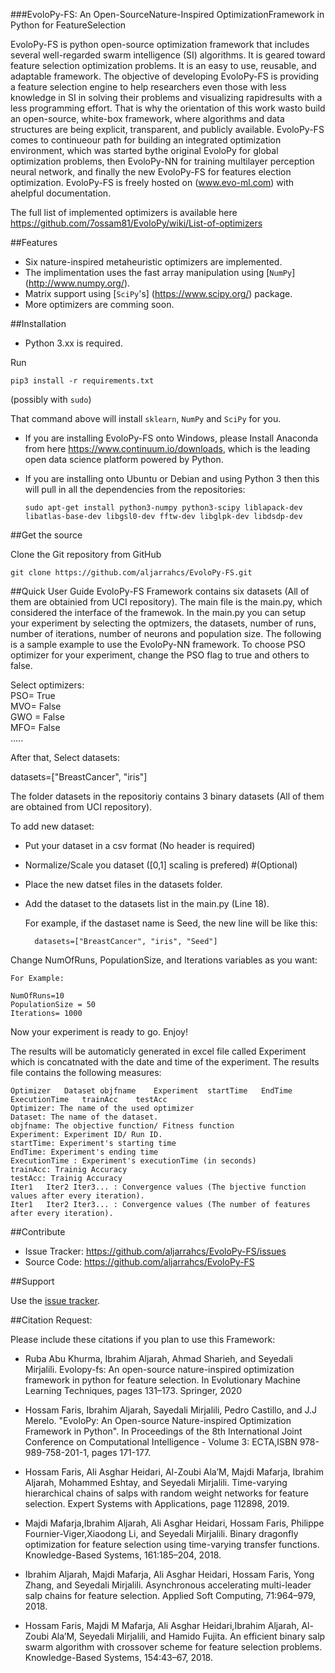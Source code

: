 ###EvoloPy-FS: An Open-SourceNature-Inspired OptimizationFramework in Python for FeatureSelection

EvoloPy-FS is python open-source optimization framework that includes several well-regarded swarm intelligence (SI) algorithms. It is geared toward feature selection optimization problems. It is an easy to use, reusable, and adaptable framework. The objective of developing EvoloPy-FS is providing a feature selection engine to help researchers even those with less knowledge in SI in solving their problems and visualizing rapidresults with a less programming effort. That is why the orientation of this work wasto build an open-source, white-box framework, where algorithms and data structures are being explicit, transparent, and publicly available. EvoloPy-FS comes to continueour path for building an integrated optimization environment, which was started bythe original EvoloPy for global optimization problems, then EvoloPy-NN for training multilayer perception neural network, and finally the new EvoloPy-FS for features election optimization. EvoloPy-FS is freely hosted on (www.evo-ml.com) with ahelpful documentation. 


The full list of implemented optimizers is available here https://github.com/7ossam81/EvoloPy/wiki/List-of-optimizers


##Features
- Six nature-inspired metaheuristic optimizers are implemented.
- The implimentation uses the fast array manipulation using [`NumPy`] (http://www.numpy.org/).
- Matrix support using [`SciPy`'s] (https://www.scipy.org/) package.
- More optimizers are comming soon.
 

##Installation
- Python 3.xx is required.

Run

    pip3 install -r requirements.txt

(possibly with `sudo`)

That command above will install  `sklearn`, `NumPy` and `SciPy` for
you.

- If you are installing EvoloPy-FS onto Windows, please Install Anaconda from here https://www.continuum.io/downloads, which is the leading open data science platform powered by Python.
- If you are installing onto Ubuntu or Debian and using Python 3 then
  this will pull in all the dependencies from the repositories:
  
      sudo apt-get install python3-numpy python3-scipy liblapack-dev libatlas-base-dev libgsl0-dev fftw-dev libglpk-dev libdsdp-dev

##Get the source

Clone the Git repository from GitHub

    git clone https://github.com/aljarrahcs/EvoloPy-FS.git


##Quick User Guide
EvoloPy-FS Framework contains six datasets (All of them are obtainied from UCI repository). 
The main file is the main.py, which considered the interface of the framewok. In the main.py you 
can setup your experiment by selecting the optmizers, the datasets, number of runs, number of iterations, number of neurons
and population size. The following is a sample example to use the EvoloPy-NN framework.
To choose PSO optimizer for your experiment, change the PSO flag to true and others to false.

Select optimizers:    
PSO= True  
MVO= False  
GWO = False  
MFO= False  
.....


After that, Select datasets:

datasets=["BreastCancer", "iris"]

The folder datasets in the repositoriy contains 3 binary datasets (All of them are obtained from UCI repository).

To add new dataset:
- Put your dataset in a csv format (No header is required)
- Normalize/Scale you dataset ([0,1] scaling is prefered) #(Optional)
- Place the new datset files in the datasets folder.
- Add the dataset to the datasets list in the main.py (Line 18).
  
  For example, if the dastaset name is Seed, the new line  will be like this:
        
        datasets=["BreastCancer", "iris", "Seed"]


Change NumOfRuns, PopulationSize, and Iterations variables as you want:
    
    For Example: 

    NumOfRuns=10  
    PopulationSize = 50  
    Iterations= 1000

Now your experiment is ready to go. Enjoy!  

The results will be automaticly generated in excel file called Experiment which is concatnated with the date and time of the experiment.
The results file contains the following measures:


    Optimizer	Dataset	objfname	Experiment	startTime	EndTime	ExecutionTime	trainAcc	testAcc
    Optimizer: The name of the used optimizer
    Dataset: The name of the dataset.
    objfname: The objective function/ Fitness function
    Experiment: Experiment ID/ Run ID.
    startTime: Experiment's starting time
    EndTime: Experiment's ending time
    ExecutionTime : Experiment's executionTime (in seconds)
    trainAcc: Trainig Accuracy
    testAcc: Trainig Accuracy
    Iter1	Iter2 Iter3... : Convergence values (The bjective function values after every iteration).	
    Iter1	Iter2 Iter3... : Convergence values (The number of features after every iteration).	
    

##Contribute
- Issue Tracker: https://github.com/aljarrahcs/EvoloPy-FS/issues  
- Source Code: https://github.com/aljarrahcs/EvoloPy-FS

##Support

Use the [issue tracker](https://github.com/aljarrahcs/EvoloPy-FS/issues). 

##Citation Request:

Please include these citations if you plan to use this Framework:

- Ruba Abu Khurma, Ibrahim Aljarah, Ahmad Sharieh, and Seyedali Mirjalili. Evolopy-fs: An
open-source nature-inspired optimization framework in python for feature selection. In Evolutionary
Machine Learning Techniques, pages 131–173. Springer, 2020

- Hossam Faris, Ibrahim Aljarah, Sayedali Mirjalili, Pedro Castillo, and J.J Merelo. "EvoloPy: An Open-source Nature-inspired Optimization Framework in Python". In Proceedings of the 8th International Joint Conference on Computational Intelligence - Volume 3: ECTA,ISBN 978-989-758-201-1, pages 171-177.

- Hossam Faris, Ali Asghar Heidari, Al-Zoubi Ala’M, Majdi Mafarja, Ibrahim Aljarah, Mohammed
Eshtay, and Seyedali Mirjalili. Time-varying hierarchical chains of salps with random weight networks
for feature selection. Expert Systems with Applications, page 112898, 2019.

- Majdi Mafarja,Ibrahim Aljarah, Ali Asghar Heidari, Hossam Faris, Philippe Fournier-Viger,Xiaodong Li, and Seyedali Mirjalili.  Binary dragonfly optimization for feature selection using time-varying transfer functions. Knowledge-Based Systems, 161:185–204, 2018.

- Ibrahim Aljarah, Majdi Mafarja, Ali Asghar Heidari, Hossam Faris, Yong Zhang, and Seyedali Mirjalili. Asynchronous accelerating multi-leader salp chains for feature selection. Applied Soft Computing, 71:964–979, 2018.

- Hossam Faris, Majdi M Mafarja, Ali Asghar Heidari,Ibrahim Aljarah, Al-Zoubi Ala’M, Seyedali Mirjalili, and  Hamido Fujita.   An  efficient binary salp swarm algorithm  with crossover  scheme for feature selection problems. Knowledge-Based Systems, 154:43–67, 2018.



